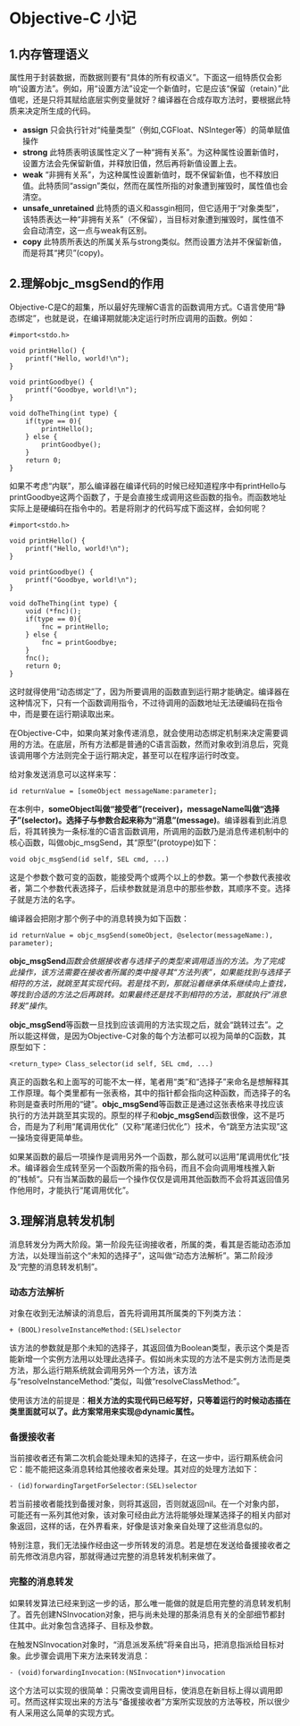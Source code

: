 # Objective-C 小记

## 1.内存管理语义

属性用于封装数据，而数据则要有“具体的所有权语义”。下面这一组特质仅会影响“设置方法”。例如，用“设置方法”设定一个新值时，它是应该“保留（retain）”此值呢，还是只将其赋给底层实例变量就好？编译器在合成存取方法时，要根据此特质来决定所生成的代码。

* **assign** 只会执行针对“纯量类型”（例如,CGFloat、NSInteger等）的简单赋值操作
* **strong** 此特质表明该属性定义了一种“拥有关系”。为这种属性设置新值时，设置方法会先保留新值，并释放旧值，然后再将新值设置上去。
* **weak** “非拥有关系”，为这种属性设置新值时，既不保留新值，也不释放旧值。此特质同“assign”类似，然而在属性所指的对象遭到摧毁时，属性值也会清空。
* **unsafe_unretained** 此特质的语义和assgin相同，但它适用于“对象类型”，该特质表达一种“非拥有关系”（不保留），当目标对象遭到摧毁时，属性值不会自动清空，这一点与weak有区别。
* **copy** 此特质所表达的所属关系与strong类似。然而设置方法并不保留新值，而是将其“拷贝”(copy)。

## 2.理解objc_msgSend的作用

Objective-C是C的超集，所以最好先理解C语言的函数调用方式。C语言使用“静态绑定”，也就是说，在编译期就能决定运行时所应调用的函数。例如：

```
#import<stdo.h>

void printHello() {
	printf("Hello, world!\n");
}

void printGoodbye() {
	printf("Goodbye, world!\n");
}

void doTheThing(int type) {
	if(type == 0){
		printHello();
	} else {
		printGoodbye();
	}
	return 0;
}

```
如果不考虑“内联”，那么编译器在编译代码的时候已经知道程序中有printHello与printGoodbye这两个函数了，于是会直接生成调用这些函数的指令。而函数地址实际上是硬编码在指令中的。若是将刚才的代码写成下面这样，会如何呢？

```
#import<stdo.h>

void printHello() {
	printf("Hello, world!\n");
}

void printGoodbye() {
	printf("Goodbye, world!\n");
}

void doTheThing(int type) {
	void (*fnc)();
	if(type == 0){
		fnc = printHello;
	} else {
		fnc = printGoodbye;
	}
	fnc();
	return 0;
}

```
这时就得使用“动态绑定”了，因为所要调用的函数直到运行期才能确定。编译器在这种情况下，只有一个函数调用指令，不过待调用的函数地址无法硬编码在指令中，而是要在运行期读取出来。

在Objective-C中，如果向某对象传递消息，就会使用动态绑定机制来决定需要调用的方法。在底层，所有方法都是普通的C语言函数，然而对象收到消息后，究竟该调用哪个方法则完全于运行期决定，甚至可以在程序运行时改变。

给对象发送消息可以这样来写：

```
id returnValue = [someObject messageName:parameter];
```
在本例中，**someObject叫做“接受者”(receiver)，messageName叫做“选择子”(selector)。选择子与参数合起来称为“消息”(message)**。编译器看到此消息后，将其转换为一条标准的C语言函数调用，所调用的函数乃是消息传递机制中的核心函数，叫做objc_msgSend，其“原型”(protoype)如下：

```
void objc_msgSend(id self, SEL cmd, ...)
```
这是个参数个数可变的函数，能接受两个或两个以上的参数。第一个参数代表接收者，第二个参数代表选择子，后续参数就是消息中的那些参数，其顺序不变。选择子就是方法的名字。

编译器会把刚才那个例子中的消息转换为如下函数：

```
id returnValue = objc_msgSend(someObject, @selector(messageName:), parameter);
```
**objc_msgSend***函数会依据接收者与选择子的类型来调用适当的方法。为了完成此操作，该方法需要在接收者所属的类中搜寻其“方法列表”，如果能找到与选择子相符的方法，就跳至其实现代码。若是找不到，那就沿着继承体系继续向上查找，等找到合适的方法之后再跳转。如果最终还是找不到相符的方法，那就执行“消息转发”操作*。

**objc_msgSend**等函数一旦找到应该调用的方法实现之后，就会“跳转过去”。之所以能这样做，是因为Objective-C对象的每个方法都可以视为简单的C函数，其原型如下：

```
<return_type> Class_selector(id self, SEL cmd, ...)
```
真正的函数名和上面写的可能不太一样，笔者用“类”和“选择子”来命名是想解释其工作原理。每个类里都有一张表格，其中的指针都会指向这种函数，而选择子的名称则是查表时所用的“键”。**objc_msgSend**等函数正是通过这张表格来寻找应该执行的方法并跳至其实现的。原型的样子和**objc_msgSend**函数很像，这不是巧合，而是为了利用“尾调用优化”（又称“尾递归优化”）技术，令“跳至方法实现”这一操场变得更简单些。

如果某函数的最后一项操作是调用另外一个函数，那么就可以运用”尾调用优化“技术。编译器会生成转至另一个函数所需的指令码，而且不会向调用堆栈推入新的”栈帧“。只有当某函数的最后一个操作仅仅是调用其他函数而不会将其返回值另作他用时，才能执行“尾调用优化”。

## 3.理解消息转发机制

消息转发分为两大阶段。第一阶段先征询接收者，所属的类，看其是否能动态添加方法，以处理当前这个“未知的选择子”，这叫做“动态方法解析”。第二阶段涉及“完整的消息转发机制”。

### 动态方法解析

对象在收到无法解读的消息后，首先将调用其所属类的下列类方法：

```
+ (BOOL)resolveInstanceMethod:(SEL)selector
```
该方法的参数就是那个未知的选择子，其返回值为Boolean类型，表示这个类是否能新增一个实例方法用以处理此选择子。假如尚未实现的方法不是实例方法而是类方法，那么运行期系统就会调用另外一个方法，该方法与“resolveInstanceMethod:”类似，叫做“resolveClassMethod:”。

使用该方法的前提是：**相关方法的实现代码已经写好，只等着运行的时候动态插在类里面就可以了。此方案常用来实现@dynamic属性。**

### 备援接收者

当前接收者还有第二次机会能处理未知的选择子，在这一步中，运行期系统会问它：能不能把这条消息转给其他接收者来处理。其对应的处理方法如下：

```
- (id)forwardingTargetForSelector:(SEL)selector
```
若当前接收者能找到备援对象，则将其返回，否则就返回nil。在一个对象内部，可能还有一系列其他对象，该对象可经由此方法将能够处理某选择子的相关内部对象返回，这样的话，在外界看来，好像是该对象亲自处理了这些消息似的。

特别注意，我们无法操作经由这一步所转发的消息。若是想在发送给备援接收者之前先修改消息内容，那就得通过完整的消息转发机制来做了。

### 完整的消息转发

如果转发算法已经来到这一步的话，那么唯一能做的就是启用完整的消息转发机制了。首先创建NSInvocation对象，把与尚未处理的那条消息有关的全部细节都封住其中。此对象包含选择子、目标及参数。

在触发NSInvocation对象时，“消息派发系统”将亲自出马，把消息指派给目标对象。此步骤会调用下来方法来转发消息：

```
- (void)forwardingInvocation:(NSInvocation*)invocation
```
这个方法可以实现的很简单：只需改变调用目标，使消息在新目标上得以调用即可。然而这样实现出来的方法与“备援接收者”方案所实现放的方法等校，所以很少有人采用这么简单的实现方式。


